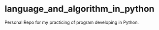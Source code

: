 # language_and_algorithm_in_python
Personal Repo for my practicing of program developing in Python.
